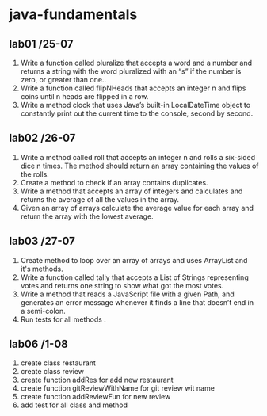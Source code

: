 # java-fundamentals

## lab01 /25-07 
1. Write a function called pluralize that accepts a word and a number and returns a string with the word pluralized with an “s” if the number is zero, or greater than one..
2. Write a function called flipNHeads that accepts an integer n and flips coins until n heads are flipped in a row. 
3. Write a method clock that uses Java’s built-in LocalDateTime object to constantly print out the current time to the console, second by second.

## lab02 /26-07
1. Write a method called roll that accepts an integer n and rolls a six-sided dice n times. The method should return an array containing the values of the rolls.
2. Create a method to check if an array contains duplicates.
3. Write a method that accepts an array of integers and calculates and returns the average of all the values in the array.
4. Given an array of arrays calculate the average value for each array and return the array with the lowest average.

## lab03 /27-07
1. Create method to loop over an array of arrays and uses ArrayList and it's methods.
2. Write a function called tally that accepts a List of Strings representing votes and returns one string to show what got the most votes.
3. Write a method that reads a JavaScript file with a given Path, and generates an error message whenever it finds a line that doesn’t end in a semi-colon.
4. Run tests for all methods .

## lab06 /1-08
1. create class restaurant
2. create class review
3. create function addRes for add new restaurant
4. create function gitReviewWithName for git review wit name
5. create function addReviewFun for new review
6. add test for all class and method